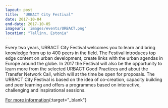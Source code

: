 ```yaml
---
layout: post
title:  "URBACT City Festival"
date: 2017-10-04 
end-date: 2017-10-05
imageurl: 'images/events/URBACT.png'
location: "Tallinn, Estonia"
---
```

Every two years, URBACT City Festival welcomes you to learn and bring knowledge from up to 400 peers in the field. The Festival introduces top edge content on urban development, create links with the urban agendas in Europe around the globe. In 2017 the Festival will also be the opportunity to learn more from the selected URBACT Good Practices and about the Transfer Network Call, which will at the time be open for proposals. The URBACT City Festival is based on the idea of co-creation, capacity building and peer learning and offers a programmes based on interactive, challenging and inspirational sessions.

[For more information](http://urbact.eu/urbact-city-festival-tallinn-4-5-october-2017){:target="_blank"}
